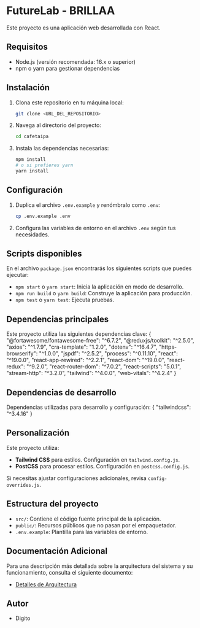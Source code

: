 
# FutureLab - BRILLAA

Este proyecto es una aplicación web desarrollada con React.

## Requisitos

- Node.js (versión recomendada: 16.x o superior)
- npm o yarn para gestionar dependencias

## Instalación

1. Clona este repositorio en tu máquina local:
   ```bash
   git clone <URL_DEL_REPOSITORIO>
   ```

2. Navega al directorio del proyecto:
   ```bash
   cd cafetaipa
   ```

3. Instala las dependencias necesarias:
   ```bash
   npm install
   # o si prefieres yarn
   yarn install
   ```

## Configuración

1. Duplica el archivo `.env.example` y renómbralo como `.env`:
   ```bash
   cp .env.example .env
   ```

2. Configura las variables de entorno en el archivo `.env` según tus necesidades.

## Scripts disponibles

En el archivo `package.json` encontrarás los siguientes scripts que puedes ejecutar:

- `npm start` o `yarn start`: Inicia la aplicación en modo de desarrollo.
- `npm run build` o `yarn build`: Construye la aplicación para producción.
- `npm test` o `yarn test`: Ejecuta pruebas.

## Dependencias principales

Este proyecto utiliza las siguientes dependencias clave:
{
  "@fortawesome/fontawesome-free": "^6.7.2",
  "@reduxjs/toolkit": "^2.5.0",
  "axios": "^1.7.9",
  "cra-template": "1.2.0",
  "dotenv": "^16.4.7",
  "https-browserify": "^1.0.0",
  "jspdf": "^2.5.2",
  "process": "^0.11.10",
  "react": "^19.0.0",
  "react-app-rewired": "^2.2.1",
  "react-dom": "^19.0.0",
  "react-redux": "^9.2.0",
  "react-router-dom": "^7.0.2",
  "react-scripts": "5.0.1",
  "stream-http": "^3.2.0",
  "tailwind": "^4.0.0",
  "web-vitals": "^4.2.4"
}

## Dependencias de desarrollo

Dependencias utilizadas para desarrollo y configuración:
{
  "tailwindcss": "^3.4.16"
}

## Personalización

Este proyecto utiliza:
- **Tailwind CSS** para estilos. Configuración en `tailwind.config.js`.
- **PostCSS** para procesar estilos. Configuración en `postcss.config.js`.

Si necesitas ajustar configuraciones adicionales, revisa `config-overrides.js`.

## Estructura del proyecto

- `src/`: Contiene el código fuente principal de la aplicación.
- `public/`: Recursos públicos que no pasan por el empaquetador.
- `.env.example`: Plantilla para las variables de entorno.

## Documentación Adicional

Para una descripción más detallada sobre la arquitectura del sistema y su funcionamiento, consulta el siguiente documento:
- [Detalles de Arquitectura](docs/ARCHITECTURE.md)

## Autor

- Digito
